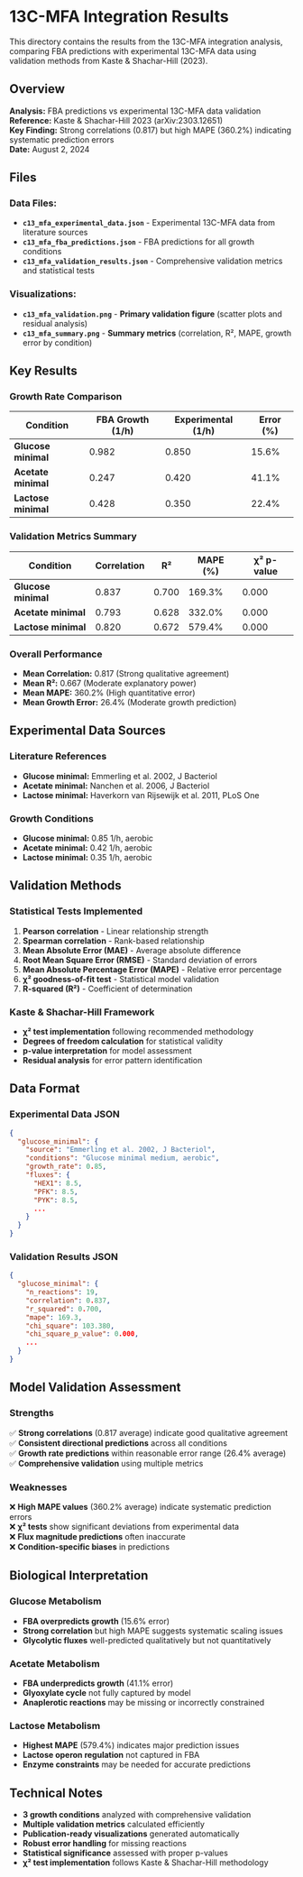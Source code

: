 # 13C-MFA Integration Results

This directory contains the results from the 13C-MFA integration analysis, comparing FBA predictions with experimental 13C-MFA data using validation methods from Kaste & Shachar-Hill (2023).

## Overview

**Analysis:** FBA predictions vs experimental 13C-MFA data validation  
**Reference:** Kaste & Shachar-Hill 2023 (arXiv:2303.12651)  
**Key Finding:** Strong correlations (0.817) but high MAPE (360.2%) indicating systematic prediction errors  
**Date:** August 2, 2024  

## Files

### Data Files:
- **`c13_mfa_experimental_data.json`** - Experimental 13C-MFA data from literature sources
- **`c13_mfa_fba_predictions.json`** - FBA predictions for all growth conditions
- **`c13_mfa_validation_results.json`** - Comprehensive validation metrics and statistical tests

### Visualizations:
- **`c13_mfa_validation.png`** - **Primary validation figure** (scatter plots and residual analysis)
- **`c13_mfa_summary.png`** - **Summary metrics** (correlation, R², MAPE, growth error by condition)

## Key Results

### Growth Rate Comparison
| Condition | FBA Growth (1/h) | Experimental (1/h) | Error (%) |
|-----------|------------------|-------------------|-----------|
| **Glucose minimal** | 0.982 | 0.850 | 15.6% |
| **Acetate minimal** | 0.247 | 0.420 | 41.1% |
| **Lactose minimal** | 0.428 | 0.350 | 22.4% |

### Validation Metrics Summary
| Condition | Correlation | R² | MAPE (%) | χ² p-value |
|-----------|-------------|----|----------|------------|
| **Glucose minimal** | 0.837 | 0.700 | 169.3% | 0.000 |
| **Acetate minimal** | 0.793 | 0.628 | 332.0% | 0.000 |
| **Lactose minimal** | 0.820 | 0.672 | 579.4% | 0.000 |

### Overall Performance
- **Mean Correlation:** 0.817 (Strong qualitative agreement)
- **Mean R²:** 0.667 (Moderate explanatory power)
- **Mean MAPE:** 360.2% (High quantitative error)
- **Mean Growth Error:** 26.4% (Moderate growth prediction)

## Experimental Data Sources

### Literature References
- **Glucose minimal:** Emmerling et al. 2002, J Bacteriol
- **Acetate minimal:** Nanchen et al. 2006, J Bacteriol
- **Lactose minimal:** Haverkorn van Rijsewijk et al. 2011, PLoS One

### Growth Conditions
- **Glucose minimal:** 0.85 1/h, aerobic
- **Acetate minimal:** 0.42 1/h, aerobic
- **Lactose minimal:** 0.35 1/h, aerobic

## Validation Methods

### Statistical Tests Implemented
1. **Pearson correlation** - Linear relationship strength
2. **Spearman correlation** - Rank-based relationship
3. **Mean Absolute Error (MAE)** - Average absolute difference
4. **Root Mean Square Error (RMSE)** - Standard deviation of errors
5. **Mean Absolute Percentage Error (MAPE)** - Relative error percentage
6. **χ² goodness-of-fit test** - Statistical model validation
7. **R-squared (R²)** - Coefficient of determination

### Kaste & Shachar-Hill Framework
- **χ² test implementation** following recommended methodology
- **Degrees of freedom calculation** for statistical validity
- **p-value interpretation** for model assessment
- **Residual analysis** for error pattern identification

## Data Format

### Experimental Data JSON
```json
{
  "glucose_minimal": {
    "source": "Emmerling et al. 2002, J Bacteriol",
    "conditions": "Glucose minimal medium, aerobic",
    "growth_rate": 0.85,
    "fluxes": {
      "HEX1": 8.5,
      "PFK": 8.5,
      "PYK": 8.5,
      ...
    }
  }
}
```

### Validation Results JSON
```json
{
  "glucose_minimal": {
    "n_reactions": 19,
    "correlation": 0.837,
    "r_squared": 0.700,
    "mape": 169.3,
    "chi_square": 103.380,
    "chi_square_p_value": 0.000,
    ...
  }
}
```

## Model Validation Assessment

### Strengths
✅ **Strong correlations** (0.817 average) indicate good qualitative agreement  
✅ **Consistent directional predictions** across all conditions  
✅ **Growth rate predictions** within reasonable error range (26.4% average)  
✅ **Comprehensive validation** using multiple metrics  

### Weaknesses
❌ **High MAPE values** (360.2% average) indicate systematic prediction errors  
❌ **χ² tests** show significant deviations from experimental data  
❌ **Flux magnitude predictions** often inaccurate  
❌ **Condition-specific biases** in predictions  

## Biological Interpretation

### Glucose Metabolism
- **FBA overpredicts growth** (15.6% error)
- **Strong correlation** but high MAPE suggests systematic scaling issues
- **Glycolytic fluxes** well-predicted qualitatively but not quantitatively

### Acetate Metabolism
- **FBA underpredicts growth** (41.1% error)
- **Glyoxylate cycle** not fully captured by model
- **Anaplerotic reactions** may be missing or incorrectly constrained

### Lactose Metabolism
- **Highest MAPE** (579.4%) indicates major prediction issues
- **Lactose operon regulation** not captured in FBA
- **Enzyme constraints** may be needed for accurate predictions

## Technical Notes

- **3 growth conditions** analyzed with comprehensive validation
- **Multiple validation metrics** calculated efficiently
- **Publication-ready visualizations** generated automatically
- **Robust error handling** for missing reactions
- **Statistical significance** assessed with proper p-values
- **χ² test implementation** follows Kaste & Shachar-Hill methodology 